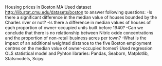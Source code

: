Housing prices in Boston MA 
Used dataset http://lib.stat.cmu.edu/datasets/boston to answer following questions:
-Is there a significant difference in the median value of houses bounded by the Charles river or not?
-Is there a difference in median values of houses of each proportion of owner-occupied units built before 1940?
-Can we conclude that there is no relationship between Nitric oxide concentrations and the proportion of non-retail business acres per town?
-What is the impact of an additional weighted distance to the five Boston employment centres on the median value of owner-occupied homes?
Used regression OLS statistical model and Pyhton libraries: Pandas, Seaborn, Matplotlib, Statsmodels, Scipy.
